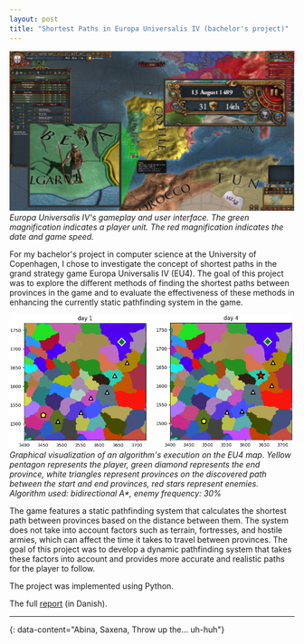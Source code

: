 ```yaml
---
layout: post
title: "Shortest Paths in Europa Universalis IV (bachelor's project)"
---
```


![eu4 gui](https://raw.githubusercontent.com/besplago/besplago.github.io/main/_images/eu4_1.png)
*Europa Universalis IV's gameplay and user interface. The green magnification indicates a player unit. The red magnification indicates the date and game speed.*

For my bachelor's project in computer science at the University of Copenhagen, I chose to investigate the concept of shortest paths in the grand strategy game Europa Universalis IV (EU4). The goal of this project was to explore the different methods of finding the shortest paths between provinces in the game and to evaluate the effectiveness of these methods in enhancing the currently static pathfinding system in the game.

![algorithm](https://raw.githubusercontent.com/besplago/besplago.github.io/main/_images/eu4_2.png)
*Graphical visualization of an algorithm's execution on the EU4 map. Yellow pentagon represents the player, green diamond represents the end province, white triangles represent provinces on the discovered path between the start and end provinces, red stars represent enemies. Algorithm used: bidirectional A\*, enemy frequency: 30%*

The game features a static pathfinding system that calculates the shortest path between provinces based on the distance between them. The system does not take into account factors such as terrain, fortresses, and hostile armies, which can affect the time it takes to travel between provinces. The goal of this project was to develop a dynamic pathfinding system that takes these factors into account and provides more accurate and realistic paths for the player to follow.

The project was implemented using Python.

The full [report](https://github.com/besplago/besplago.github.io/blob/main/_files/eu4_report.pdf) (in Danish).

---
{: data-content="Abina, Saxena, Throw up the... uh-huh"}
